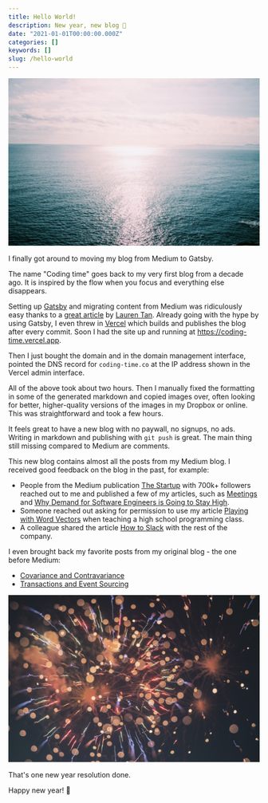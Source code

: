 ```yaml
---
title: Hello World!
description: New year, new blog 🎉
date: "2021-01-01T00:00:00.000Z"
categories: []
keywords: []
slug: /hello-world
---
```


![Ocean](./ocean.jpeg)

I finally got around to moving my blog from Medium to Gatsby.

The name "Coding time" goes back to my very first blog from a decade ago. It is inspired by the flow when you focus and everything else disappears.

Setting up [Gatsby](https://www.gatsbyjs.com/) and migrating content from Medium was ridiculously easy thanks to a [great article](https://www.no.lol/2019-03-16-medium-to-gatsby/) by [Lauren Tan](https://twitter.com/sugarpirate_). Already going with the hype by using Gatsby, I even threw in [Vercel](https://vercel.com/) which builds and publishes the blog after every commit. Soon I had the site up and running at https://coding-time.vercel.app.

Then I just bought the domain and in the domain management interface, pointed the DNS record for `coding-time.co` at the IP address shown in the Vercel admin interface.

All of the above took about two hours. Then I manually fixed the formatting in some of the generated markdown and copied images over, often looking for better, higher-quality versions of the images in my Dropbox or online. This was straightforward and took a few hours.

It feels great to have a new blog with no paywall, no signups, no ads. Writing in markdown and publishing with `git push` is great. The main thing still missing compared to Medium are comments.

This new blog contains almost all the posts from my Medium blog. I received good feedback on the blog in the past, for example:

- People from the Medium publication [The Startup](https://medium.com/swlh) with 700k+ followers reached out to me and published a few of my articles, such as [Meetings](../meetings) and [Why Demand for Software Engineers is Going to Stay High](../software-engineers-demand).
- Someone reached out asking for permission to use my article [Playing with Word Vectors](../playing-with-word-vectors) when teaching a high school programming class.
- A colleague shared the article [How to Slack](../how-to-slack) with the rest of the company.

I even brought back my favorite posts from my original blog - the one before Medium:

- [Covariance and Contravariance](../covariance-contravariance)
- [Transactions and Event Sourcing](../transactions-event-sourcing)

![Fireworks](./fireworks.jpeg)

That's one new year resolution done.

Happy new year! 🎉
